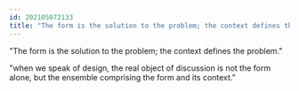 ```yaml
---
id: 202105072133 
title: "The form is the solution to the problem; the context defines the problem"
---
```

"The form is the solution to the problem; the context defines the problem."

"when we speak of design, the real object of discussion is not the form alone, but the ensemble comprising the form and its context."


